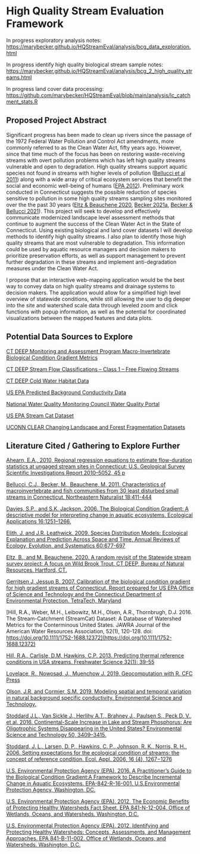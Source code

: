 # High Quality Stream Evaluation Framework

In progress exploratory analysis notes:   https://marybecker.github.io/HQStreamEval/analysis/bcg_data_exploration.html

In progress identify high quality biological stream sample notes:   https://marybecker.github.io/HQStreamEval/analysis/bcg_2_high_quality_streams.html

In progress land cover data processing:   https://github.com/marybecker/HQStreamEval/blob/main/analysis/lc_catchment_stats.R

## Proposed Project Abstract

Significant progress has been made to clean up rivers since the passage of the 1972 Federal Water Pollution and Control Act amendments, more commonly referred to as the Clean Water Act, fifty years ago. However, since that time much of the focus has been on restoring waste-receiving streams with overt pollution problems which has left high quality streams vulnerable and open to degradation.  High quality streams support aquatic species not found in streams with higher levels of pollution ([Bellucci et al 2011](https://portal.ct.gov/-/media/DEEP/water/water_quality_management/monitoringpubs/Bellucci-et-al-2011-Northeastern-Naturalist.pdf)) along with a wide array of critical ecosystem services that benefit the social and economic well-being of humans ([EPA 2012](https://www.epa.gov/sites/default/files/2015-10/documents/economic_benefits_factsheet3.pdf)).  Preliminary work conducted in Connecticut suggests the possible reduction of species sensitive to pollution in some high quality streams sampling sites monitored over the the past 30 years ([Eltz & Beauchene 2020](https://portal.ct.gov/-/media/DEEP/fishing/fisheries_management/Trout-Research-and-Management/Probabilistic-Sampling-of-Wild-Brook-Trout-Occurrence-in-Stream-Survey-Samples-Final-05082020.pdf), [Becker 2021a](https://marybecker.github.io/Biointegrity/), [Becker & Bellucci 2021](https://marybecker.github.io/BioVariability/)). 
This project will seek to develop and effectively communicate modernized landscape level assessment methods that continue to augment the success of the Clean Water Act in the State of Connecticut.  Using existing biological and land cover datasets I will develop methods to identify high quality streams.  I also plan to identify those high quality streams that are most vulnerable to degradation.  This information could be used by aquatic resource managers and decision makers to prioritize preservation efforts, as well as support management to prevent further degradation in these streams and implement anti-degradation measures under the Clean Water Act.  

I propose that an interactive web-mapping application would be the best way to convey data on high quality streams and drainage systems to decision makers.  The application would allow for a simplified high level overview of statewide conditions, while still allowing the user to dig deeper into the site and watershed scale data through leveled zoom and click functions with popup information, as well as the potential for coordinated visualizations between the mapped features and data plots.

## Potential Data Sources to Explore

[CT DEEP Monitoring and Assessment Program Macro-Invertebrate Biological Condition Gradient Metrics](https://github.com/marybecker/bioassessment)

[CT DEEP Stream Flow Classifications – Class 1 – Free Flowing Streams](https://ctdeep.maps.arcgis.com/apps/Minimalist/index.html?appid=97f2377907824234ae9e5b964ddc28c3)

[CT DEEP Cold Water Habitat Data](https://ct-deep-gis-open-data-website-ctdeep.hub.arcgis.com/maps/CTDEEP::cold-water-sites-set/about)

[US EPA Predicted Background Conductivity Data](https://epa.maps.arcgis.com/home/item.html?id=540abb1d015b4bd2b87d30f4c28a58cb&view=table#overview)

[National Water Quality Monitoring Council Water Quality Portal](https://www.waterqualitydata.us/)

[US EPA Stream Cat Dataset](https://www.epa.gov/national-aquatic-resource-surveys/streamcat-dataset-0)

[UCONN CLEAR Changing Landscape and Forest Fragmentation Datasets](https://clear.uconn.edu/projects/landscape/index.htm)

## Literature Cited / Gathering to Explore Further

[Ahearn, E.A., 2010, Regional regression equations to estimate flow-duration statistics at ungaged stream sites in
Connecticut: U.S. Geological Survey Scientific Investigations Report 2010–5052, 45 p](https://pubs.usgs.gov/sir/2010/5052/pdf/sir2010-5052_web.pdf)

[Bellucci, C.J., Becker, M., Beauchene, M. 2011. Characteristics of macroinvertebrate and fish communities from 30 least disturbed small streams in Connecticut. Northeastern Naturalist 18:411-444](https://portal.ct.gov/-/media/DEEP/water/water_quality_management/monitoringpubs/Bellucci-et-al-2011-Northeastern-Naturalist.pdf)

[Davies, S.P., and S.K. Jackson. 2006. The Biological Condition Gradient: A descriptive model for interpreting change in aquatic ecosystems. Ecological Applications 16:1251–1266.](https://doi.org/10.1890/1051-0761(2006)016[1251:TBCGAD]2.0.CO;2)

[Elith, J. and J.R. Leathwick.  2009.  Species Distribution Models:  Ecological Explanation and Prediction Across Space and Time.  Annual Reviews of Ecology, Evolution, and Systematics 60:677-697](https://doi.org/10.1146/annurev.ecolsys.110308.120159)

[Eltz, B., and M. Beauchene. 2020. A random revisit of the Statewide stream survey project: A focus on Wild Brook Trout. CT DEEP, Bureau of Natural Resources. Hartford, CT.](https://portal.ct.gov/-/media/DEEP/fishing/fisheries_management/Trout-Research-and-Management/Probabilistic-Sampling-of-Wild-Brook-Trout-Occurrence-in-Stream-Survey-Samples-Final-05082020.pdf)

[Gerritsen J, Jessup B. 2007. Calibration of the biological condition gradient for high gradient streams of Connecticut. Report prepared for US EPA Office of Science and Technology and the Connecticut Department of Environmental Protection. TetraTech, Maryland ](https://portal.ct.gov/-/media/DEEP/water/water_quality_management/monitoringpubs/Gerritsen-and-Jessup-2007-Calibration-of-the-BCG-for-High-Gradient-Streams-of-CT.pdf)

[Hill, R.A., Weber, M.H., Leibowitz, M.H., Olsen, A.R., Thornbrugh, D.J. 2016. The Stream-Catchment (StreamCat) Dataset: A Database of Watershed Metrics for the Conterminous United States. JAWRA Journal of the American Water Resources Association, 52(1), 120-128. doi: https://doi.org/10.1111/1752-1688.12372](https://doi.org/10.1111/1752-1688.12372)

[Hill, R.A., Carlisle, D.M, Hawkins, C.P.  2013. Predicting thermal reference conditions in USA streams.  Freshwater Science 32(1): 39-55](https://www.journals.uchicago.edu/doi/10.1899/12-009.1)

[Lovelace, R., Nowosad, J., Muenchow J. 2019.  Geocomputation with R.  CFC Press](https://geocompr.robinlovelace.net/index.html)

[Olson, J.R. and Cormier, S.M. 2019.  Modeling spatial and temporal variation in natural background specific conductivity. Environmental Science and Technology.](https://dx.doi.org/10.1021/acs.est.8b06777)

[Stoddard J.L., Van Sickle J., Herlihy A.T., Brahney J., Paulsen S., Peck D. V., et al. 2016. Continental-Scale Increase in Lake and Stream Phosphorus: Are Oligotrophic Systems Disappearing in the United States? Environmental Science and Technology 50, 3409–3415. ](https://pubs.acs.org/doi/abs/10.1021/acs.est.5b05950)

[Stoddard, J. L., Larsen, D. P., Hawkins, C. P., Johnson, R. K., Norris, R. H., 2006. Setting expectations for the ecological condition of streams: the concept of reference condition. Ecol. Appl. 2006, 16 (4), 1267−1276](https://doi.org/10.1890/1051-0761(2006)016[1267:SEFTEC]2.0.CO;2)

[U.S. Environmental Protection Agency (EPA). 2016. A Practitioner’s Guide to the Biological Condition Gradient:A Framework to Describe Incremental Change in Aquatic Ecosystems. EPA-842-R-16-001. U.S.Environmental Protection Agency, Washington, DC. ](https://www.epa.gov/sites/default/files/2016-02/documents/bcg-practioners-guide-report.pdf)

[U.S. Environmental Protection Agency (EPA). 2012. The Economic Benefits of Protecting Healthy Watersheds Fact Sheet.  EPA 841-N-12-004. Office of Wetlands, Oceans, and Watersheds. Washington, D.C.](https://www.epa.gov/sites/default/files/2015-10/documents/economic_benefits_factsheet3.pdf)

[U.S. Environmental Protection Agency (EPA). 2012.  Identifying and Protecting Healthy Watersheds:  Concepts, Assessments, and Management Approaches.  EPA 841-B-11-002. Office of Wetlands, Oceans, and Watersheds. Washington, D.C.](https://www.epa.gov/sites/default/files/2015-10/documents/hwi-watersheds-complete.pdf)
